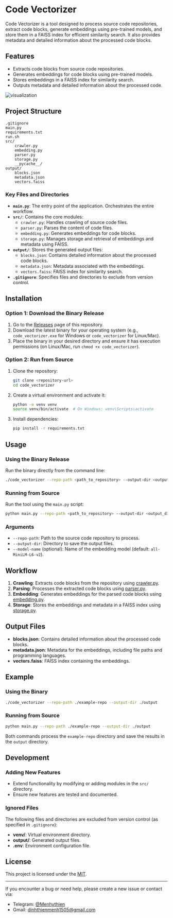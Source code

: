 # Code Vectorizer

Code Vectorizer is a tool designed to process source code repositories, extract code blocks, generate embeddings using pre-trained models, and store them in a FAISS index for efficient similarity search. It also provides metadata and detailed information about the processed code blocks.

## Features

- Extracts code blocks from source code repositories.
- Generates embeddings for code blocks using pre-trained models.
- Stores embeddings in a FAISS index for similarity search.
- Outputs metadata and detailed information about the processed code.

![visualization](https://github.com/user-attachments/assets/0288531d-4e40-42f0-b225-6e418fb4d232)


## Project Structure

```
.gitignore
main.py
requirements.txt
run.sh
src/
    crawler.py
    embedding.py
    parser.py
    storage.py
    __pycache__/
output/
    blocks.json
    metadata.json
    vectors.faiss
```

### Key Files and Directories

- **`main.py`**: The entry point of the application. Orchestrates the entire workflow.
- **`src/`**: Contains the core modules:
  - `crawler.py`: Handles crawling of source code files.
  - `parser.py`: Parses the content of code files.
  - `embedding.py`: Generates embeddings for code blocks.
  - `storage.py`: Manages storage and retrieval of embeddings and metadata using FAISS.
- **`output/`**: Stores the generated output files:
  - `blocks.json`: Contains detailed information about the processed code blocks.
  - `metadata.json`: Metadata associated with the embeddings.
  - `vectors.faiss`: FAISS index for similarity search.
- **`.gitignore`**: Specifies files and directories to exclude from version control.

## Installation

### Option 1: Download the Binary Release

1. Go to the [Releases](https://github.com/Menh1505/code_vectorizer/releases) page of this repository.
2. Download the latest binary for your operating system (e.g., `code_vectorizer.exe` for Windows or `code_vectorizer` for Linux/Mac).
3. Place the binary in your desired directory and ensure it has execution permissions (on Linux/Mac, run `chmod +x code_vectorizer`).

### Option 2: Run from Source

1. Clone the repository:

   ```sh
   git clone <repository-url>
   cd code_vectorizer
   ```

2. Create a virtual environment and activate it:

   ```sh
   python -m venv venv
   source venv/bin/activate  # On Windows: venv\Scripts\activate
   ```

3. Install dependencies:
   ```sh
   pip install -r requirements.txt
   ```

## Usage

### Using the Binary Release

Run the binary directly from the command line:

```sh
./code_vectorizer --repo-path <path_to_repository> --output-dir <output_directory>
```

### Running from Source

Run the tool using the `main.py` script:

```sh
python main.py --repo-path <path_to_repository> --output-dir <output_directory>
```

### Arguments

- `--repo-path`: Path to the source code repository to process.
- `--output-dir`: Directory to save the output files.
- `--model-name` (optional): Name of the embedding model (default: `all-MiniLM-L6-v2`).

## Workflow

1. **Crawling**: Extracts code blocks from the repository using [crawler.py](./src/crawler.py).
2. **Parsing**: Processes the extracted code blocks using [parser.py](./src/parser.py).
3. **Embedding**: Generates embeddings for the parsed code blocks using [embedding.py](./src/embedding.py).
4. **Storage**: Stores the embeddings and metadata in a FAISS index using [storage.py](./src/storage.py).

## Output Files

- **blocks.json**: Contains detailed information about the processed code blocks.
- **metadata.json**: Metadata for the embeddings, including file paths and programming languages.
- **vectors.faiss**: FAISS index containing the embeddings.

## Example

### Using the Binary

```sh
./code_vectorizer --repo-path ./example-repo --output-dir ./output
```

### Running from Source

```sh
python main.py --repo-path ./example-repo --output-dir ./output
```

Both commands process the `example-repo` directory and save the results in the `output` directory.

## Development

### Adding New Features

- Extend functionality by modifying or adding modules in the `src/` directory.
- Ensure new features are tested and documented.

### Ignored Files

The following files and directories are excluded from version control (as specified in `.gitignore`):

- **venv/**: Virtual environment directory.
- **output/**: Generated output files.
- **.env**: Environment configuration file.

## License

This project is licensed under the [MIT](./LICENSE.md).

---

If you encounter a bug or need help, please create a new issue or contact via:

- Telegram: [@Menhythien](https://t.me/Menhythien)
- Gmail: [dinhthienmenh1505@gmail.com](mailto:dinhthienmenh1505@gmail.com)
